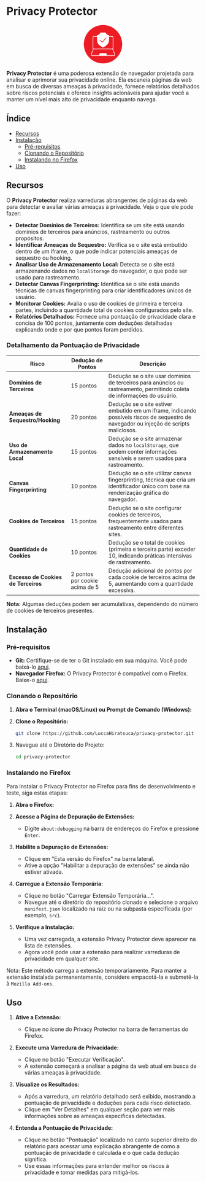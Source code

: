 # Privacy Protector

<div align="center">
  <img src="./logo/icon.png" alt="Privacy Protector" height="100" />
</div>


**Privacy Protector** é uma poderosa extensão de navegador projetada para analisar e aprimorar sua privacidade online. Ela escaneia páginas da web em busca de diversas ameaças à privacidade, fornece relatórios detalhados sobre riscos potenciais e oferece insights acionáveis para ajudar você a manter um nível mais alto de privacidade enquanto navega.

## Índice

- [Recursos](#recursos)
- [Instalação](#instalação)
  - [Pré-requisitos](#pré-requisitos)
  - [Clonando o Repositório](#clonando-o-repositório)
  - [Instalando no Firefox](#instalando-no-firefox)
- [Uso](#uso)

## Recursos

O **Privacy Protector** realiza varreduras abrangentes de páginas da web para detectar e avaliar várias ameaças à privacidade. Veja o que ele pode fazer:

- **Detectar Domínios de Terceiros:** Identifica se um site está usando domínios de terceiros para anúncios, rastreamento ou outros propósitos.
- **Identificar Ameaças de Sequestro:** Verifica se o site está embutido dentro de um iframe, o que pode indicar potenciais ameaças de sequestro ou hooking.
- **Analisar Uso de Armazenamento Local:** Detecta se o site está armazenando dados no `localStorage` do navegador, o que pode ser usado para rastreamento.
- **Detectar Canvas Fingerprinting:** Identifica se o site está usando técnicas de canvas fingerprinting para criar identificadores únicos de usuário.
- **Monitorar Cookies:** Avalia o uso de cookies de primeira e terceira partes, incluindo a quantidade total de cookies configurados pelo site.
- **Relatórios Detalhados:** Fornece uma pontuação de privacidade clara e concisa de 100 pontos, juntamente com deduções detalhadas explicando onde e por que pontos foram perdidos.

### Detalhamento da Pontuação de Privacidade

| **Risco**                          | **Dedução de Pontos**                    | **Descrição**                                                                                                   |
|------------------------------------|------------------------------------------|-----------------------------------------------------------------------------------------------------------------|
| **Domínios de Terceiros**          | 15 pontos                                | Dedução se o site usar domínios de terceiros para anúncios ou rastreamento, permitindo coleta de informações do usuário. |
| **Ameaças de Sequestro/Hooking**   | 20 pontos                                | Dedução se o site estiver embutido em um iframe, indicando possíveis riscos de sequestro de navegador ou injeção de scripts maliciosos. |
| **Uso de Armazenamento Local**     | 15 pontos                                | Dedução se o site armazenar dados no `localStorage`, que podem conter informações sensíveis e serem usados para rastreamento. |
| **Canvas Fingerprinting**          | 10 pontos                                | Dedução se o site utilizar canvas fingerprinting, técnica que cria um identificador único com base na renderização gráfica do navegador. |
| **Cookies de Terceiros**           | 15 pontos                                | Dedução se o site configurar cookies de terceiros, frequentemente usados para rastreamento entre diferentes sites. |
| **Quantidade de Cookies**          | 10 pontos                                | Dedução se o total de cookies (primeira e terceira parte) exceder 10, indicando práticas intensivas de rastreamento. |
| **Excesso de Cookies de Terceiros**| 2 pontos por cookie acima de 5           | Dedução adicional de pontos por cada cookie de terceiros acima de 5, aumentando com a quantidade excessiva.         |

**Nota:** Algumas deduções podem ser acumulativas, dependendo do número de cookies de terceiros presentes.

## Instalação

### Pré-requisitos

- **Git:** Certifique-se de ter o Git instalado em sua máquina. Você pode baixá-lo [aqui](https://git-scm.com/downloads).
- **Navegador Firefox:** O Privacy Protector é compatível com o Firefox. Baixe-o [aqui](https://www.mozilla.org/firefox/new/).

### Clonando o Repositório

1. **Abra o Terminal (macOS/Linux) ou Prompt de Comando (Windows):**

2. **Clone o Repositório:**

   ```bash
   git clone https://github.com/LuccaHiratsuca/privacy-protector.git
    ```

3. Navegue até o Diretório do Projeto:

   ```bash 
   cd privacy-protector
    ```
### Instalando no Firefox

Para instalar o Privacy Protector no Firefox para fins de desenvolvimento e teste, siga estas etapas:

1. **Abra o Firefox:**

2. **Acesse a Página de Depuração de Extensões:**

   - Digite `about:debugging` na barra de endereços do Firefox e pressione `Enter`.

3. **Habilite a Depuração de Extensões:**

    - Clique em "Esta versão do Firefox" na barra lateral.
    - Ative a opção "Habilitar a depuração de extensões" se ainda não estiver ativada.

4. **Carregue a Extensão Temporária:**

    - Clique no botão "Carregar Extensão Temporária...".
    - Navegue até o diretório do repositório clonado e selecione o arquivo `manifest.json` localizado na raiz ou na subpasta especificada (por exemplo, `src`).

5. **Verifique a Instalação:**

    - Uma vez carregada, a extensão Privacy Protector deve aparecer na lista de extensões.
    - Agora você pode usar a extensão para realizar varreduras de privacidade em qualquer site.

Nota: Este método carrega a extensão temporariamente. Para manter a extensão instalada permanentemente, considere empacotá-la e submetê-la à `Mozilla Add-ons`.

## Uso

1. **Ative a Extensão:**

   - Clique no ícone do Privacy Protector na barra de ferramentas do Firefox.

2. **Execute uma Varredura de Privacidade:**

    - Clique no botão "Executar Verificação".
    - A extensão começará a analisar a página da web atual em busca de várias ameaças à privacidade.

3. **Visualize os Resultados:**

    - Após a varredura, um relatório detalhado será exibido, mostrando a pontuação de privacidade e deduções para cada risco detectado.
    - Clique em "Ver Detalhes" em qualquer seção para ver mais informações sobre as ameaças específicas detectadas.

4. **Entenda a Pontuação de Privacidade:**

    - Clique no botão "Pontuação" localizado no canto superior direito do relatório para acessar uma explicação abrangente de como a pontuação de privacidade é calculada e o que cada dedução significa.
    - Use essas informações para entender melhor os riscos à privacidade e tomar medidas para mitigá-los.
